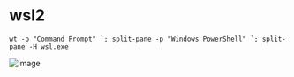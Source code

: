 # wsl2


```
wt -p "Command Prompt" `; split-pane -p "Windows PowerShell" `; split-pane -H wsl.exe
```
![image](https://github.com/user-attachments/assets/59ce53a0-0a15-42aa-9ecb-6eab9dad7334)

